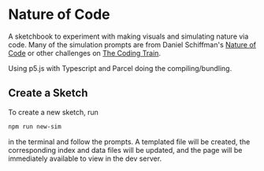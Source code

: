 # Nature of Code

A sketchbook to experiment with making visuals and simulating nature via code. Many of the simulation prompts are from Daniel Schiffman's [Nature of Code](https://natureofcode.com/book) or other challenges on [The Coding Train](https://thecodingtrain.com/).

Using p5.js with Typescript and Parcel doing the compiling/bundling.


## Create a Sketch

To create a new sketch, run

```bash
npm run new-sim
```

in the terminal and follow the prompts. A templated file will be created, the corresponding index and data files will be updated, and the page will be immediately available to view in the dev server.
